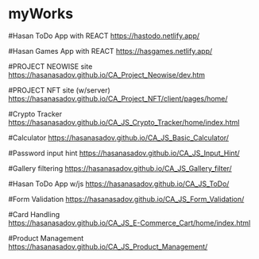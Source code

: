 # myWorks
#Hasan ToDo App with REACT
https://hastodo.netlify.app/

#Hasan Games App with REACT
https://hasgames.netlify.app/

#PROJECT NEOWISE site
https://hasanasadov.github.io/CA_Project_Neowise/dev.htm

#PROJECT NFT site (w/server)
https://hasanasadov.github.io/CA_Project_NFT/client/pages/home/

#Crypto Tracker
https://hasanasadov.github.io/CA_JS_Crypto_Tracker/home/index.html

#Calculator
https://hasanasadov.github.io/CA_JS_Basic_Calculator/

#Password input hint
https://hasanasadov.github.io/CA_JS_Input_Hint/

#Gallery filtering
https://hasanasadov.github.io/CA_JS_Gallery_filter/

#Hasan ToDo App w/js
https://hasanasadov.github.io/CA_JS_ToDo/

#Form Validation
https://hasanasadov.github.io/CA_JS_Form_Validation/

#Card Handling  
https://hasanasadov.github.io/CA_JS_E-Commerce_Cart/home/index.html

#Product Management
https://hasanasadov.github.io/CA_JS_Product_Management/
